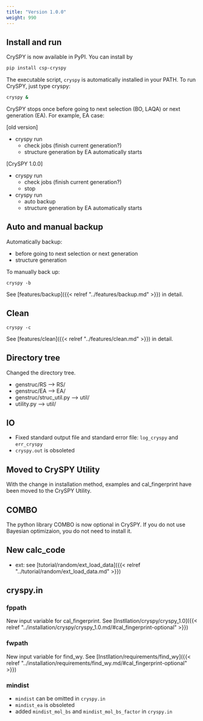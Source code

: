 ```yaml
---
title: "Version 1.0.0"
weight: 990
---
```

## Install and run
CrySPY is now available in PyPI. You can install by
``` bash
pip install csp-cryspy
```
The executable script, `cryspy` is automatically installed in your PATH.
To run CrySPY, just type cryspy:
``` bash
cryspy &
```

CrySPY stops once before going to next selection (BO, LAQA) or next generation (EA).
For example, EA case:

[old version]  
- cryspy run
  + check jobs (finish current generation?)
  + structure generation by EA automatically starts

[CrySPY 1.0.0]  
- cryspy run
  + check jobs (finish current generation?)
  + stop
- cryspy run
  + auto backup
  + structure generation by EA automatically starts

## Auto and manual backup
Automatically backup:
- before going to next selection or next generation
- structure generation

To manually back up:
```
cryspy -b
```
See [features/backup]({{< relref "../features/backup.md" >}}) in detail.

## Clean
```
cryspy -c
```
See [features/clean]({{< relref "../features/clean.md" >}}) in detail.

## Directory tree
Changed the directory tree.
- genstruc/RS --> RS/
- genstruc/EA --> EA/
- genstruc/struc_util.py --> util/
- utility.py --> util/

## IO
- Fixed standard output file and standard error file: `log_cryspy` and `err_cryspy`
- `cryspy.out` is obsoleted

## Moved to CrySPY Utility
With the change in installation method, examples and cal_fingerprint have been moved to the CrySPY Utility.

## COMBO
The python library COMBO is now optional in CrySPY.
If you do not use Bayesian optimizaion, you do not need to install it.

## New calc_code
- ext: see [tutorial/random/ext_load_data]({{< relref "../tutorial/random/ext_load_data.md" >}})


## cryspy.in
### fppath
New input variable for cal_fingerprint. See [Instllation/cryspy/cryspy_1.0]({{< relref "../installation/cryspy/cryspy_1.0.md/#cal_fingerprint-optional" >}})

### fwpath
New input variable for find_wy. See [Instllation/requirements/find_wy]({{< relref "../installation/requirements/find_wy.md/#cal_fingerprint-optional" >}})

### mindist
- `mindist` can be omitted in `cryspy.in`
- `mindist_ea` is obsoleted
- added `mindist_mol_bs` and `mindist_mol_bs_factor` in `cryspy.in`